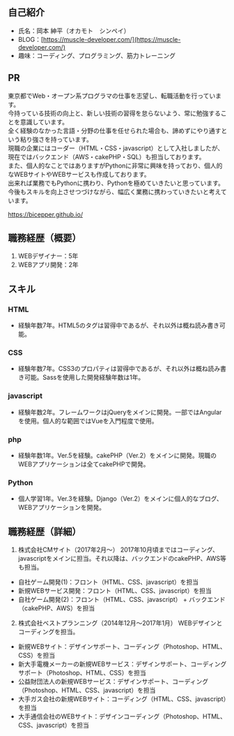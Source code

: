 ## 自己紹介

- 氏名：岡本 紳平（オカモト　シンペイ）
- BLOG：[https://muscle-developer.com/](https://muscle-developer.com/)
- 趣味：コーディング、プログラミング、筋力トレーニング

## PR

東京都でWeb・オープン系プログラマの仕事を志望し、転職活動を行っています。<br>
今持っている技術の向上と、新しい技術の習得を怠らないよう、常に勉強することを意識しています。 <br>
全く経験のなかった言語・分野の仕事を任せられた場合も、諦めずにやり通すという粘り強さを持っています。 <br>
現職の企業にはコーダー（HTML・CSS・javascript）として入社しましたが、現在ではバックエンド（AWS・cakePHP・SQL）も担当しております。 <br>
また、個人的なことではありますがPythonに非常に興味を持っており、個人的なWEBサイトやWEBサービスも作成しております。 <br>
出来れば業務でもPythonに携わり、Pythonを極めていきたいと思っています。<br>
今後もスキルを向上させつづけながら、幅広く業務に携わっていきたいと考えています。

https://bicepper.github.io/

## 職務経歴（概要）

1. WEBデザイナー：5年
2. WEBアプリ開発：2年

## スキル

### HTML
- 経験年数7年。HTML5のタグは習得中であるが、それ以外は概ね読み書き可能。

### CSS
- 経験年数7年。CSS3のプロパティは習得中であるが、それ以外は概ね読み書き可能。Sassを使用した開発経験年数は1年。

### javascript
- 経験年数2年。フレームワークはjQueryをメインに開発。一部ではAngularを使用。個人的な範囲ではVueを入門程度で使用。

### php
- 経験年数1年。Ver.5を経験。cakePHP（Ver.2）をメインに開発。現職のWEBアプリケーションは全てcakePHPで開発。

### Python
- 個人学習1年。Ver.3を経験。Django（Ver.2）をメインに個人的なブログ、WEBアプリケーションを開発。

## 職務経歴（詳細）

1. 株式会社CMサイト（2017年2月〜） 
2017年10月頃まではコーディング、javascriptをメインに担当。それ以降は、バックエンドのcakePHP、AWS等も担当。 
- 自社ゲーム開発(1)：フロント（HTML、CSS、javascript）を担当
- 新規WEBサービス開発：フロント（HTML、CSS、javascript）を担当
- 自社ゲーム開発(2)：フロント（HTML、CSS、javascript） + バックエンド（cakePHP、AWS）を担当 

2. 株式会社ベストプランニング（2014年12月〜2017年1月） 
WEBデザインとコーディングを担当。 
- 新規WEBサイト：デザインサポート、コーディング（Photoshop、HTML、CSS）を担当
- 新大手電機メーカーの新規WEBサービス：デザインサポート、コーディングサポート（Photoshop、HTML、CSS）を担当
- 公益財団法人の新規WEBサービス：デザインサポート、コーディング（Photoshop、HTML、CSS、javascript）を担当
- 大手ガス会社の新規WEBサイト：コーディング（HTML、CSS、javascript）を担当
- 大手通信会社のWEBサイト：デザインコーディング（Photoshop、HTML、CSS、javascript）を担当
